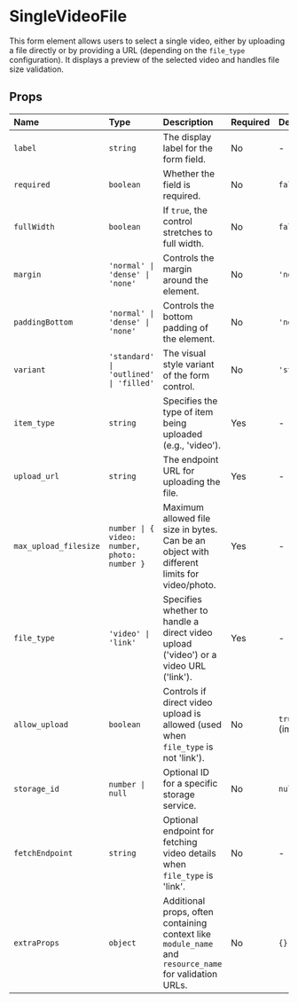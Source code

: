 # SingleVideoFile

This form element allows users to select a single video, either by uploading a file directly or by providing a URL (depending on the `file_type` configuration). It displays a preview of the selected video and handles file size validation.

## Props

| Name                  | Type                                          | Description                                                                                                | Required | Default        |
| :-------------------- | :-------------------------------------------- | :--------------------------------------------------------------------------------------------------------- | :------- | :------------- |
| `label`               | `string`                                      | The display label for the form field.                                                                      | No       | -              |
| `required`            | `boolean`                                     | Whether the field is required.                                                                             | No       | `false`        |
| `fullWidth`           | `boolean`                                     | If `true`, the control stretches to full width.                                                            | No       | `false`        |
| `margin`              | `'normal' \| 'dense' \| 'none'`               | Controls the margin around the element.                                                                    | No       | `'normal'`     |
| `paddingBottom`       | `'normal' \| 'dense' \| 'none'`               | Controls the bottom padding of the element.                                                                | No       | `'normal'`     |
| `variant`             | `'standard' \| 'outlined' \| 'filled'`        | The visual style variant of the form control.                                                              | No       | `'standard'`   |
| `item_type`           | `string`                                      | Specifies the type of item being uploaded (e.g., 'video').                                                 | Yes      | -              |
| `upload_url`          | `string`                                      | The endpoint URL for uploading the file.                                                                   | Yes      | -              |
| `max_upload_filesize` | `number \| { video: number, photo: number }` | Maximum allowed file size in bytes. Can be an object with different limits for video/photo.                | Yes      | -              |
| `file_type`           | `'video' \| 'link'`                           | Specifies whether to handle a direct video upload ('video') or a video URL ('link').                       | Yes      | -              |
| `allow_upload`        | `boolean`                                     | Controls if direct video upload is allowed (used when `file_type` is not 'link').                          | No       | `true` (implied) |
| `storage_id`          | `number \| null`                              | Optional ID for a specific storage service.                                                                | No       | `null`         |
| `fetchEndpoint`       | `string`                                      | Optional endpoint for fetching video details when `file_type` is 'link'.                                   | No       | -              |
| `extraProps`          | `object`                                      | Additional props, often containing context like `module_name` and `resource_name` for validation URLs. | No       | `{}`           |